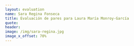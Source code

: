 ```yaml
---
layout: evaluation
name: Sara Regina Fonseca
title: Evaluación de pares para Laura María Monroy-García
quote:
header:
image: /img/sara-regina.jpg
image_x_offset: 70%
---
```

